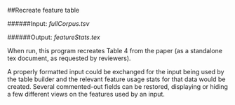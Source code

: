 ##Recreate feature table

######Input: *fullCorpus.tsv*

######Output: *featureStats.tex*

When run, this program recreates Table 4 from the paper (as a standalone tex document, as requested by reviewers).

A properly formatted input could be exchanged for the input being used by the table builder and the relevant feature usage stats for that data would be created.  Several commented-out fields can be restored, displaying or hiding a few different views on the features used by an input.
